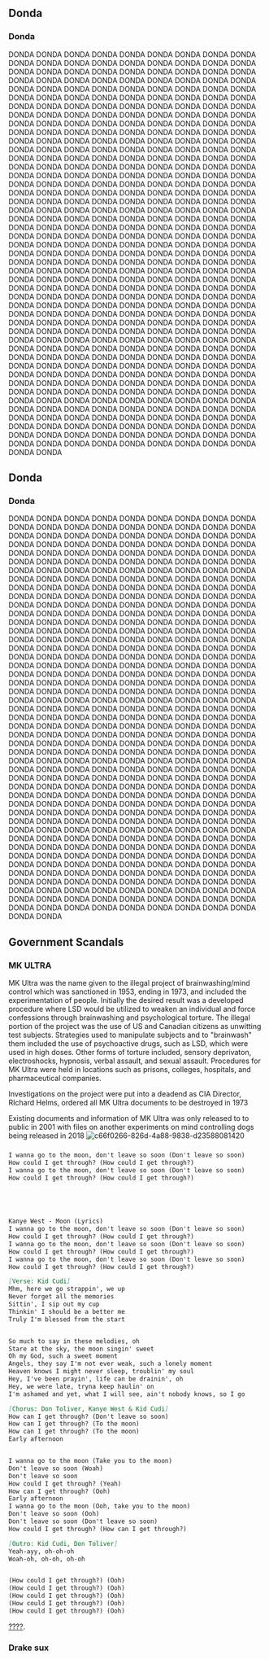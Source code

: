 ## Donda
### Donda
DONDA DONDA DONDA DONDA DONDA DONDA DONDA DONDA DONDA DONDA DONDA DONDA DONDA DONDA DONDA DONDA DONDA DONDA DONDA DONDA DONDA DONDA DONDA DONDA DONDA DONDA DONDA DONDA DONDA DONDA DONDA DONDA DONDA DONDA DONDA DONDA DONDA DONDA DONDA DONDA DONDA DONDA DONDA DONDA DONDA DONDA DONDA DONDA DONDA DONDA DONDA DONDA DONDA DONDA DONDA DONDA DONDA DONDA DONDA DONDA DONDA DONDA DONDA DONDA DONDA DONDA DONDA DONDA DONDA DONDA DONDA DONDA DONDA DONDA DONDA DONDA DONDA DONDA DONDA DONDA DONDA DONDA DONDA DONDA DONDA DONDA DONDA DONDA DONDA DONDA DONDA DONDA DONDA DONDA DONDA DONDA DONDA DONDA DONDA DONDA DONDA DONDA DONDA DONDA DONDA DONDA DONDA DONDA DONDA DONDA DONDA DONDA DONDA DONDA DONDA DONDA DONDA DONDA DONDA DONDA DONDA DONDA DONDA DONDA DONDA DONDA DONDA DONDA DONDA DONDA DONDA DONDA DONDA DONDA DONDA DONDA DONDA DONDA DONDA DONDA DONDA DONDA DONDA DONDA DONDA DONDA DONDA DONDA DONDA DONDA DONDA DONDA DONDA DONDA DONDA DONDA DONDA DONDA DONDA DONDA DONDA DONDA DONDA DONDA DONDA DONDA DONDA DONDA DONDA DONDA DONDA DONDA DONDA DONDA DONDA DONDA DONDA DONDA DONDA DONDA DONDA DONDA DONDA DONDA DONDA DONDA DONDA DONDA DONDA DONDA DONDA DONDA DONDA DONDA DONDA DONDA DONDA DONDA DONDA DONDA DONDA DONDA DONDA DONDA DONDA DONDA DONDA DONDA DONDA DONDA DONDA DONDA DONDA DONDA DONDA DONDA DONDA DONDA DONDA DONDA DONDA DONDA DONDA DONDA DONDA DONDA DONDA DONDA DONDA DONDA DONDA DONDA DONDA DONDA DONDA DONDA DONDA DONDA DONDA DONDA DONDA DONDA DONDA DONDA DONDA DONDA DONDA DONDA DONDA DONDA DONDA DONDA DONDA DONDA DONDA DONDA DONDA DONDA DONDA DONDA DONDA DONDA DONDA DONDA DONDA DONDA DONDA DONDA DONDA DONDA DONDA DONDA DONDA DONDA DONDA DONDA DONDA DONDA DONDA DONDA DONDA DONDA DONDA DONDA DONDA DONDA DONDA DONDA DONDA DONDA DONDA DONDA DONDA DONDA DONDA DONDA DONDA DONDA DONDA DONDA DONDA DONDA DONDA DONDA DONDA DONDA DONDA DONDA DONDA DONDA DONDA DONDA DONDA DONDA DONDA DONDA DONDA DONDA DONDA DONDA DONDA DONDA DONDA DONDA DONDA DONDA DONDA DONDA DONDA DONDA DONDA DONDA DONDA DONDA DONDA DONDA DONDA DONDA DONDA DONDA DONDA DONDA DONDA DONDA DONDA DONDA DONDA DONDA DONDA DONDA DONDA DONDA DONDA DONDA DONDA DONDA DONDA DONDA DONDA DONDA DONDA DONDA DONDA DONDA DONDA DONDA DONDA DONDA DONDA DONDA DONDA DONDA DONDA DONDA DONDA DONDA DONDA DONDA DONDA DONDA DONDA DONDA DONDA DONDA DONDA DONDA DONDA DONDA DONDA DONDA DONDA DONDA DONDA DONDA DONDA DONDA DONDA DONDA DONDA DONDA DONDA DONDA DONDA DONDA DONDA DONDA DONDA DONDA DONDA DONDA DONDA DONDA DONDA DONDA DONDA DONDA

## Donda
### Donda
DONDA DONDA DONDA DONDA DONDA DONDA DONDA DONDA DONDA DONDA DONDA DONDA DONDA DONDA DONDA DONDA DONDA DONDA DONDA DONDA DONDA DONDA DONDA DONDA DONDA DONDA DONDA DONDA DONDA DONDA DONDA DONDA DONDA DONDA DONDA DONDA DONDA DONDA DONDA DONDA DONDA DONDA DONDA DONDA DONDA DONDA DONDA DONDA DONDA DONDA DONDA DONDA DONDA DONDA DONDA DONDA DONDA DONDA DONDA DONDA DONDA DONDA DONDA DONDA DONDA DONDA DONDA DONDA DONDA DONDA DONDA DONDA DONDA DONDA DONDA DONDA DONDA DONDA DONDA DONDA DONDA DONDA DONDA DONDA DONDA DONDA DONDA DONDA DONDA DONDA DONDA DONDA DONDA DONDA DONDA DONDA DONDA DONDA DONDA DONDA DONDA DONDA DONDA DONDA DONDA DONDA DONDA DONDA DONDA DONDA DONDA DONDA DONDA DONDA DONDA DONDA DONDA DONDA DONDA DONDA DONDA DONDA DONDA DONDA DONDA DONDA DONDA DONDA DONDA DONDA DONDA DONDA DONDA DONDA DONDA DONDA DONDA DONDA DONDA DONDA DONDA DONDA DONDA DONDA DONDA DONDA DONDA DONDA DONDA DONDA DONDA DONDA DONDA DONDA DONDA DONDA DONDA DONDA DONDA DONDA DONDA DONDA DONDA DONDA DONDA DONDA DONDA DONDA DONDA DONDA DONDA DONDA DONDA DONDA DONDA DONDA DONDA DONDA DONDA DONDA DONDA DONDA DONDA DONDA DONDA DONDA DONDA DONDA DONDA DONDA DONDA DONDA DONDA DONDA DONDA DONDA DONDA DONDA DONDA DONDA DONDA DONDA DONDA DONDA DONDA DONDA DONDA DONDA DONDA DONDA DONDA DONDA DONDA DONDA DONDA DONDA DONDA DONDA DONDA DONDA DONDA DONDA DONDA DONDA DONDA DONDA DONDA DONDA DONDA DONDA DONDA DONDA DONDA DONDA DONDA DONDA DONDA DONDA DONDA DONDA DONDA DONDA DONDA DONDA DONDA DONDA DONDA DONDA DONDA DONDA DONDA DONDA DONDA DONDA DONDA DONDA DONDA DONDA DONDA DONDA DONDA DONDA DONDA DONDA DONDA DONDA DONDA DONDA DONDA DONDA DONDA DONDA DONDA DONDA DONDA DONDA DONDA DONDA DONDA DONDA DONDA DONDA DONDA DONDA DONDA DONDA DONDA DONDA DONDA DONDA DONDA DONDA DONDA DONDA DONDA DONDA DONDA DONDA DONDA DONDA DONDA DONDA DONDA DONDA DONDA DONDA DONDA DONDA DONDA DONDA DONDA DONDA DONDA DONDA DONDA DONDA DONDA DONDA DONDA DONDA DONDA DONDA DONDA DONDA DONDA DONDA DONDA DONDA DONDA DONDA DONDA DONDA DONDA DONDA DONDA DONDA DONDA DONDA DONDA DONDA DONDA DONDA DONDA DONDA DONDA DONDA DONDA DONDA DONDA DONDA DONDA DONDA DONDA DONDA DONDA DONDA DONDA DONDA DONDA DONDA DONDA DONDA DONDA DONDA DONDA DONDA DONDA DONDA DONDA DONDA DONDA DONDA DONDA DONDA DONDA DONDA DONDA DONDA DONDA DONDA DONDA DONDA DONDA DONDA DONDA DONDA DONDA DONDA DONDA DONDA DONDA DONDA DONDA DONDA DONDA DONDA DONDA DONDA DONDA DONDA DONDA DONDA DONDA DONDA DONDA DONDA DONDA DONDA DONDA DONDA DONDA DONDA DONDA DONDA DONDA DONDA





## Government Scandals
### MK ULTRA
MK Ultra was the name given to the illegal project of brainwashing/mind control which was sanctioned in 1953, ending in 1973, and included the experimentation of people. Initially the desired result was a developed procedure where LSD would be utilized to weaken an individual and force confessions through brainwashing and psychological torture. 
The illegal portion of the project was the use of US and Canadian citizens as unwitting test subjects. Strategies used to manipulate subjects and to "brainwash" them included the use of psychoactive drugs, such as LSD, which were used in high doses. Other forms of torture included, sensory deprivaton, electroshocks, hypnosis, verbal assault, and sexual assault. 
Procedures for MK Ultra were held in locations such as prisons, colleges, hospitals, and pharmaceutical companies.

Investigations on the project were put into a deadend as CIA Director, RIchard Helms, ordered all MK Ultra documents to be destroyed in 1973

Existing documents and information of MK Ultra was only released to to public in 2001 with files on another experiments on mind controlling dogs being released in 2018
![c66f0266-826d-4a88-9838-d23588081420](https://user-images.githubusercontent.com/91563723/135203874-9ab776ba-24e5-4124-8acb-058af9e9b259.jpg)

 ### 

```markdown
I wanna go to the moon, don't leave so soon (Don't leave so soon)
How could I get through? (How could I get through?)
I wanna go to the moon, don't leave so soon (Don't leave so soon)
How could I get through? (How could I get through?)

  



Kanye West - Moon (Lyrics)
I wanna go to the moon, don't leave so soon (Don't leave so soon)
How could I get through? (How could I get through?)
I wanna go to the moon, don't leave so soon (Don't leave so soon)
How could I get through? (How could I get through?)
I wanna go to the moon, don't leave so soon (Don't leave so soon)
How could I get through? (How could I get through?)

[Verse: Kid Cudi]
Mhm, here we go strappin', we up
Never forget all the memories
Sittin', I sip out my cup
Thinkin' I should be a better me
Truly I'm blessed from the start


So much to say in these melodies, oh
Stare at the sky, the moon singin' sweet
Oh my God, such a sweet moment
Angels, they say I'm not ever weak, such a lonely moment
Heaven knows I might never sleep, troublin' my soul
Hey, I've been prayin', life can be drainin', oh
Hey, we were late, tryna keep haulin' on
I'm ashamed and yet, what I will see, ain't nobody knows, so I go

[Chorus: Don Toliver, Kanye West & Kid Cudi]
How can I get through? (Don't leave so soon)
How can I get through? (To the moon)
How can I get through? (To the moon)
Early afternoon


I wanna go to the moon (Take you to the moon)
Don't leave so soon (Woah)
Don't leave so soon
How could I get through? (Yeah)
How can I get through? (Ooh)
Early afternoon
I wanna go to the moon (Ooh, take you to the moon)
Don't leave so soon (Ooh)
Don't leave so soon (Don't leave so soon)
How could I get through? (How can I get through?)

[Outro: Kid Cudi, Don Toliver]
Yeah-ayy, oh-oh-oh
Woah-oh, oh-oh, oh-oh


(How could I get through?) (Ooh)
(How could I get through?) (Ooh)
(How could I get through?) (Ooh)
(How could I get through?) (Ooh)
(How could I get through?) (Ooh)
```

[????](https://youtu.be/dQw4w9WgXcQ).

### Drake sux
